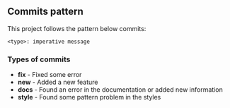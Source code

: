 ## Commits pattern
This project follows the pattern below commits:

`<type>: imperative message`
### Types of commits
- **fix** - Fixed some error
- **new** - Added a new feature
- **docs** - Found an error in the documentation or added new information
- **style** - Found some pattern problem in the styles